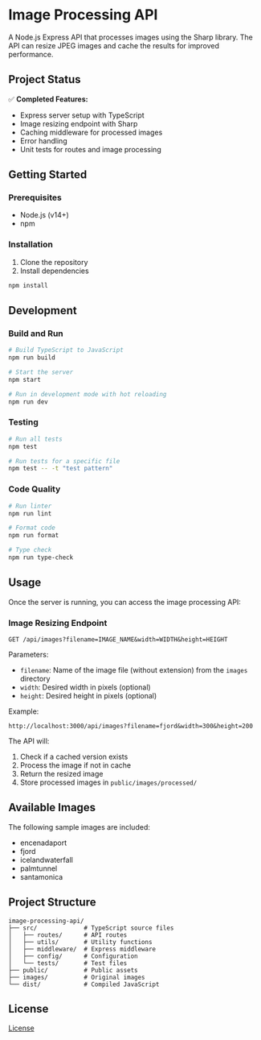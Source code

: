 # Image Processing API

A Node.js Express API that processes images using the Sharp library. The API can resize JPEG images and cache the results for improved performance.

## Project Status

✅ **Completed Features:**
- Express server setup with TypeScript
- Image resizing endpoint with Sharp
- Caching middleware for processed images
- Error handling
- Unit tests for routes and image processing

## Getting Started

### Prerequisites
- Node.js (v14+)
- npm

### Installation

1. Clone the repository
2. Install dependencies
```bash
npm install
```

## Development

### Build and Run
```bash
# Build TypeScript to JavaScript
npm run build

# Start the server
npm start

# Run in development mode with hot reloading
npm run dev
```

### Testing
```bash
# Run all tests
npm test

# Run tests for a specific file
npm test -- -t "test pattern"
```

### Code Quality
```bash
# Run linter
npm run lint

# Format code
npm run format

# Type check
npm run type-check
```

## Usage

Once the server is running, you can access the image processing API:

### Image Resizing Endpoint

```
GET /api/images?filename=IMAGE_NAME&width=WIDTH&height=HEIGHT
```

Parameters:
- `filename`: Name of the image file (without extension) from the `images` directory
- `width`: Desired width in pixels (optional)
- `height`: Desired height in pixels (optional)

Example:
```
http://localhost:3000/api/images?filename=fjord&width=300&height=200
```

The API will:
1. Check if a cached version exists
2. Process the image if not in cache
3. Return the resized image
4. Store processed images in `public/images/processed/`

## Available Images

The following sample images are included:
- encenadaport
- fjord
- icelandwaterfall
- palmtunnel
- santamonica

## Project Structure
```
image-processing-api/
├── src/             # TypeScript source files
│   ├── routes/      # API routes
│   ├── utils/       # Utility functions
│   ├── middleware/  # Express middleware
│   ├── config/      # Configuration
│   └── tests/       # Test files
├── public/          # Public assets
├── images/          # Original images
└── dist/            # Compiled JavaScript
```

## License

[License](LICENSE.txt)